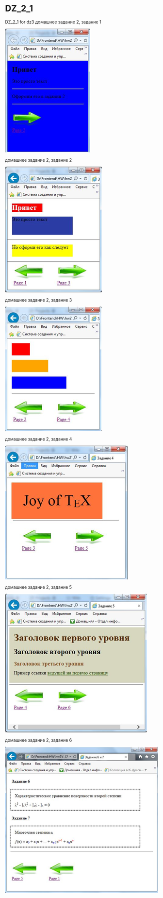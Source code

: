 # DZ_2_1
DZ_2_1 for dz3
домашнее задание 2, задание 1

![alt text](screen.JPG)

домашнее задание 2, задание 2

![alt text](screen2.JPG)

домашнее задание 2, задание 3

![alt text](screen3.JPG)

домашнее задание 2, задание 4

![alt text](screen4.JPG)

домашнее задание 2, задание 5

![alt text](screen5.JPG)

домашнее задание 2, задание 6

![alt text](screen6.JPG)


